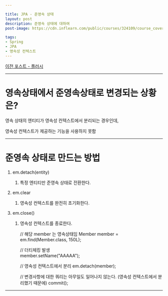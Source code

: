 ```yaml
---

title: JPA - 준영속 상태
layout: post
description: 준영속 상태에 대하여
post-image: https://cdn.inflearn.com/public/courses/324109/course_cover/161476f8-f0b7-4b04-b293-ce648c2ea445/kyh_jsp.png

tags:
- Spring
- JPA
- 영속성 컨텍스트
---
```


[이전 포스트 - 플러시](https://diger-king.github.io/blog/JPA(%ED%94%8C%EB%9F%AC%EC%8B%9C))

---

# 영속상태에서 준영속상태로 변경되는 상황은?

영속 상태의 엔티티가 영속성 컨텍스트에서 분리되는 경우인데,

영속성 컨텍스트가 제공하는 기능을 사용하지 못함

---

# 준영속 상태로 만드는 방법

1. em.detach(entity)
   1. 특정 엔티티만 준영속 상태로 전환한다.

2. em.clear
   1. 영속성 컨텍스트를 완전히 초기화한다.

3. em.close()
   1. 영속성 컨텍스트를 종료한다.


       // 해당 member 는 영속상태임
       Member member = em.find(Member.class, 150L);

       // 더티체킹 발생    
       member.setName("AAAAA");

       // 영속성 컨텍스트에서 분리
       em.detach(member);

       // 변경사항에 대한 쿼리는 아무일도 일어나지 않는다. (영속성 컨텍스트에서 분리했기 때문에) 
       commit();

---

